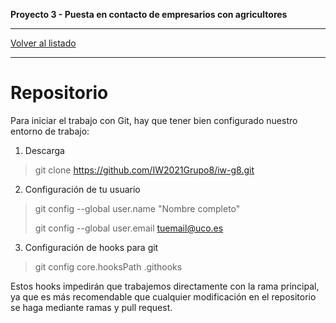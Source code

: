 __Proyecto 3 - Puesta en contacto de empresarios con agricultores__

---

[Volver al listado](workflow.md)

---

# Repositorio

Para iniciar el trabajo con Git, hay que tener bien configurado nuestro entorno de trabajo:

1. Descarga

> git clone https://github.com/IW2021Grupo8/iw-g8.git

2. Configuración de tu usuario

> git config --global user.name "Nombre completo"
>
> git config --global user.email tuemail@uco.es

3. Configuración de hooks para git

> git config core.hooksPath .githooks

Estos hooks impedirán que trabajemos directamente con la rama principal, ya que es más recomendable que cualquier modificación en el repositorio se haga mediante ramas y pull request.
